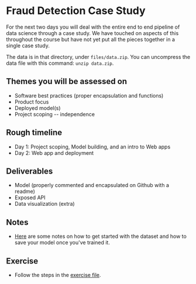 # Fraud Detection Case Study

For the next two days you will deal with the entire end to end pipeline of data science through a case study.  We have touched on aspects of this throughout the course but have not yet put all the pieces together in a single case study.

The data is in that directory, under `files/data.zip`. You can uncompress the data file with this command: `unzip data.zip`.

## Themes you will be assessed on

* Software best practices (proper encapsulation and functions)
* Product focus
* Deployed model(s)
* Project scoping -- independence

## Rough timeline 

* Day 1: Project scoping, Model building, and an intro to Web apps
* Day 2: Web app and deployment

## Deliverables

* Model (properly commented and encapsulated on Github with a readme)
* Exposed API
* Data visualization (extra)

## Notes

* [Here](notes.md) are some notes on how to get started with the dataset and how to save your model once you've trained it.

## Exercise

* Follow the steps in the [exercise file](instructions.md).
